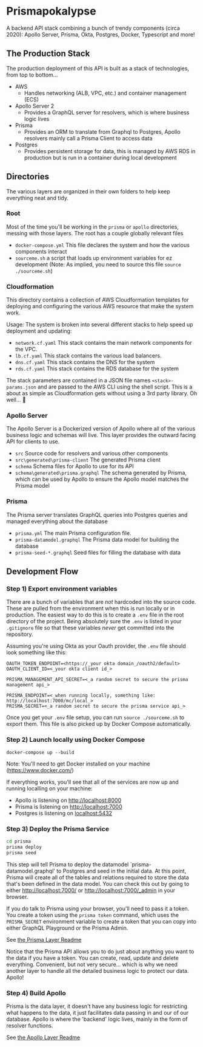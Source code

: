 # Prismapokalypse

A backend API stack combining a bunch of trendy components (circa 2020): Apollo Server, Prisma, Okta, Postgres, Docker, Typescript and more!

## The Production Stack

The production deployment of this API is built as a stack of technologies, from top to bottom...

* AWS
  * Handles networking (ALB, VPC, etc.) and container management (ECS)
* Apollo Server 2
  * Provides a GraphQL server for resolvers, which is where business logic lives
* Prisma
  * Provides an ORM to translate from Graphql to Postgres, Apollo resolvers mainly call a Prisma Client to access data
* Postgres
  * Provides persistent storage for data, this is managed by AWS RDS in production but is run in a container during local development

## Directories

The various layers are organized in their own folders to help keep everything neat and tidy.

### Root

Most of the time you'll be working in the `prisma` or `apollo` directories, messing with those layers. The root has a couple globally relevant files

* `docker-compose.yml` This file declares the system and how the various components interact
* `sourceme.sh` a script that loads up environment variables for ez development (Note: As implied, you need to source this file `source ./sourceme.sh`)

### Cloudformation

This directory contains a collection of AWS Cloudformation templates for deploying and configuring the various AWS resource that make the system work.

Usage: The system is broken into several different stacks to help speed up deployment and updating:

* `network.cf.yaml` This stack contains the main network components for the VPC.
* `lb.cf.yaml` This stack contains the various load balancers.
* `dns.cf.yaml` This stack contains the DNS for the system
* `rds.cf.yaml` This stack contains the RDS database for the system

The stack parameters are contained in a JSON file names `<stack>-params.json` and are passed to the AWS CLI using the shell script. This is a about as simple as Cloudformation gets without using a 3rd party library. Oh well... 🙁

### Apollo Server

The Apollo Server is a Dockerized version of Apollo where all of the various business logic and schemas will live. This layer provides the outward facing API for clients to use.

* `src` Source code for resolvers and various other components
* `src\generated\prisma-client` The generated Prisma client
* `schema` Schema files for Apollo to use for its API
* `schema\generated\prisma.graphql` The schema generated by Prisma, which can be used by Apollo to ensure the Apollo model matches the Prisma model

### Prisma

The Prisma server translates GraphQL queries into Postgres queries and managed everything about the database

* `prisma.yml` The main Prisma configuration file.
* `prisma-datamodel.graphql` The Prisma data model for building the database
* `prisma-seed-*.graphql` Seed files for filling the database with data
  
## Development Flow

### Step 1) Export environment variables

There are a bunch of variables that are _not_ hardcoded into the source code. These are pulled from the environment when this is run locally or in production. The easiest way to do this is to create a `.env` file in the root directory of the project. Being absolutely sure the `.env` is listed in your `.gitignore` file so that these variables _never_ get committed into the repository.

Assuming you're using Okta as your Oauth provider, the `.env` file should look something like this:

```text
OAUTH_TOKEN_ENDPOINT=<https://_your okta domain_/oauth2/default>
OAUTH_CLIENT_ID=<_your okta client id_>

PRISMA_MANAGEMENT_API_SECRET=<_a random secret to secure the prisma management api_>

PRISMA_ENDPOINT=<_when running locally, something like: http://localhost:7000/mc/local_>
PRISMA_SECRET=<_a random secret to secure the prisma service api_>
```

Once you get your `.env` file setup, you can run `source ./sourceme.sh` to export them. This file is also picked up by Docker Compose automatically.

### Step 2) Launch locally using Docker Compose

`docker-compose up --build`

Note: You'll need to get Docker installed on your machine (<https://www.docker.com/>)

If everything works, you'll see that all of the services are now up and running localling on your machine:

* Apollo is listening on <http://localhost:8000>
* Prisma is listening on <http://localhost:7000>
* Postgres is listening on <localhost:5432>

### Step 3) Deploy the Prisma Service

```sh
cd prisma
prisma deploy
prisma seed
```

This step will tell Prisma to deploy the datamodel `prisma-datamodel.graphql' to Postgres and seed in the initial data. At this point, Prisma will create all of the tables and relations required to store the data that's been defined in the data model. You can check this out by going to either <http://localhost:7000/> or <http://localhost:7000/_admin> in your browser.

If you do talk to Prisma using your browser, you'll need to pass it a token. You create a token using the `prisma token` command, which uses the `PRISMA_SECRET` environment variable to create a token that you can copy into either GraphQL Playground or the Prisma Admin.

See [the Prisma Layer Readme](prisma/README.md)


Notice that the Prisma API allows you to do just about anything you want to the data if you have a token. You can create, read, update and delete everything. Convenient, but not very secure... which is why we need another layer to handle all the detailed business logic to protect our data. Apollo!

### Step 4) Build Apollo

Prisma is the data layer, it doesn't have any business logic for restricting what happens to the data, it just facilitates data passing in and our of our database. Apollo is where the 'backend' logic lives, mainly in the form of resolver functions.

See [the Apollo Layer Readme](apollo/README.md)
